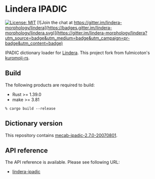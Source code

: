 # Lindera IPADIC

[![License: MIT](https://img.shields.io/badge/License-MIT-yellow.svg)](https://opensource.org/licenses/MIT) [![Join the chat at https://gitter.im/lindera-morphology/lindera](https://badges.gitter.im/lindera-morphology/lindera.svg)](https://gitter.im/lindera-morphology/lindera?utm_source=badge&utm_medium=badge&utm_campaign=pr-badge&utm_content=badge)

IPADIC dictionary loader for [Lindera](https://github.com/lindera-morphology/lindera). This project fork from fulmicoton's [kuromoji-rs](https://github.com/fulmicoton/kuromoji-rs).

## Build

The following products are required to build:

- Rust >= 1.39.0
- make >= 3.81

```shell script
% cargo build --release
```

## Dictionary version

This repository contains [mecab-ipadic-2.7.0-20070801](https://osdn.net/projects/sfnet_mecab/downloads/mecab-ipadic/2.7.0-20070801/mecab-ipadic-2.7.0-20070801.tar.gz/).

## API reference

The API reference is available. Please see following URL:
- <a href="https://docs.rs/lindera-ipadic" target="_blank">lindera-ipadic</a>
